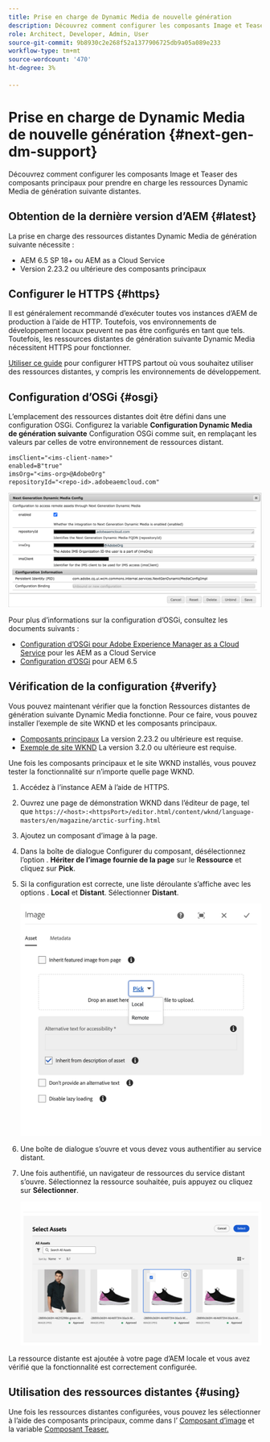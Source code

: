 ```yaml
---
title: Prise en charge de Dynamic Media de nouvelle génération
description: Découvrez comment configurer les composants Image et Teaser des composants principaux pour prendre en charge les ressources Dynamic Media de génération suivante distantes.
role: Architect, Developer, Admin, User
source-git-commit: 9b8930c2e268f52a1377906725db9a05a089e233
workflow-type: tm+mt
source-wordcount: '470'
ht-degree: 3%

---
```



# Prise en charge de Dynamic Media de nouvelle génération {#next-gen-dm-support}

Découvrez comment configurer les composants Image et Teaser des composants principaux pour prendre en charge les ressources Dynamic Media de génération suivante distantes.

## Obtention de la dernière version d’AEM {#latest}

La prise en charge des ressources distantes Dynamic Media de génération suivante nécessite :

* AEM 6.5 SP 18+ ou AEM as a Cloud Service
* Version 2.23.2 ou ultérieure des composants principaux

## Configurer le HTTPS {#https}

Il est généralement recommandé d’exécuter toutes vos instances d’AEM de production à l’aide de HTTP. Toutefois, vos environnements de développement locaux peuvent ne pas être configurés en tant que tels. Toutefois, les ressources distantes de génération suivante Dynamic Media nécessitent HTTPS pour fonctionner.

[Utiliser ce guide](https://experienceleague.adobe.com/docs/experience-manager-learn/foundation/security/use-the-ssl-wizard.html) pour configurer HTTPS partout où vous souhaitez utiliser des ressources distantes, y compris les environnements de développement.

## Configuration d’OSGi {#osgi}

L’emplacement des ressources distantes doit être défini dans une configuration OSGi. Configurez la variable **Configuration Dynamic Media de génération suivante** Configuration OSGi comme suit, en remplaçant les valeurs par celles de votre environnement de ressources distant.

```text
imsClient="<ims-client-name>"
enabled=B"true"
imsOrg="<ims-org>@AdobeOrg"
repositoryId="<repo-id>.adobeaemcloud.com"
```

![Fenêtre de configuration OSGi de la configuration Dynamic Media de génération suivante](/help/assets/remote-assets-osgi.png)

Pour plus d’informations sur la configuration d’OSGi, consultez les documents suivants :

* [Configuration d’OSGi pour Adobe Experience Manager as a Cloud Service](https://experienceleague.adobe.com/docs/experience-manager-cloud-service/content/implementing/deploying/configuring-osgi.html) pour les AEM as a Cloud Service
* [Configuration d’OSGi](https://experienceleague.adobe.com/docs/experience-manager-65/deploying/configuring/configuring-osgi.html?lang=fr) pour AEM 6.5

## Vérification de la configuration {#verify}

Vous pouvez maintenant vérifier que la fonction Ressources distantes de génération suivante Dynamic Media fonctionne. Pour ce faire, vous pouvez installer l’exemple de site WKND et les composants principaux.

* [Composants principaux](https://github.com/adobe/aem-core-wcm-components/releases/download/core.wcm.components.reactor-2.23.2/core.wcm.components.all-2.23.2.zip) La version 2.23.2 ou ultérieure est requise.
* [Exemple de site WKND](https://github.com/adobe/aem-guides-wknd/releases/download/aem-guides-wknd-3.2.0/aem-guides-wknd.all-3.2.0-classic.zip) La version 3.2.0 ou ultérieure est requise.

Une fois les composants principaux et le site WKND installés, vous pouvez tester la fonctionnalité sur n’importe quelle page WKND.

1. Accédez à l’instance AEM à l’aide de HTTPS.

1. Ouvrez une page de démonstration WKND dans l’éditeur de page, tel que `https://<host>:<httpsPort>/editor.html/content/wknd/language-masters/en/magazine/arctic-surfing.html`

1. Ajoutez un composant d’image à la page.

1. Dans la boîte de dialogue Configurer du composant, désélectionnez l’option . **Hériter de l’image fournie de la page** sur le **Ressource** et cliquez sur **Pick**.

1. Si la configuration est correcte, une liste déroulante s’affiche avec les options . **Local** et **Distant**. Sélectionner **Distant**.

   ![Options de sélection distantes et locales pour la sélection d’images](/help/assets/remote-asset-selection.png)

1. Une boîte de dialogue s’ouvre et vous devez vous authentifier au service distant.

1. Une fois authentifié, un navigateur de ressources du service distant s’ouvre. Sélectionnez la ressource souhaitée, puis appuyez ou cliquez sur **Sélectionner**.

   ![Sélection d’une ressource distante](/help/assets/remote-asset-picker.png)

La ressource distante est ajoutée à votre page d’AEM locale et vous avez vérifié que la fonctionnalité est correctement configurée.

## Utilisation des ressources distantes {#using}

Une fois les ressources distantes configurées, vous pouvez les sélectionner à l’aide des composants principaux, comme dans l’ [Composant d’image](/help/components/image.md) et la variable [Composant Teaser.](/help/components/teaser.md)
